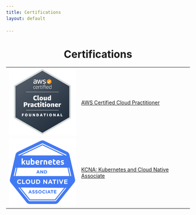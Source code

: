 ```yaml
---
title: Certifications
layout: default

---
```


<h1 align="center">Certifications</h1>

<table style="border: none" width="500">
    <tr style="border: none">
        <td style="border: none"><img src="images/certifications/aws_cloud_practitioner_badge.png" width="200"></td>
        <td style="border: none"><a href="https://www.credly.com/badges/6d4e4afc-c99c-486e-b5b0-0e023d8a3757/public_url">AWS Certified Cloud Practitioner</a></td>
    </tr>
    <tr style="border: none">
        <td style="border: none"><img src="images/certifications/KCNA_badge.png" width="200"></td>
        <td style="border: none"><a href="https://www.credly.com/badges/75d6d95d-1013-4472-af30-7e9b9272bc80/public_url">KCNA: Kubernetes and Cloud Native Associate</a></td>
    </tr>
</table>
